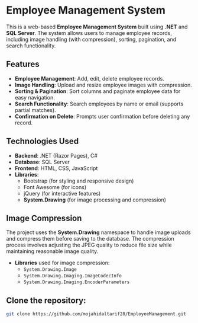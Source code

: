 # Employee Management System

This is a web-based **Employee Management System** built using **.NET** and **SQL Server**. The system allows users to manage employee records, including image handling (with compression), sorting, pagination, and search functionality.

## Features

- **Employee Management**: Add, edit, delete employee records.
- **Image Handling**: Upload and resize employee images with compression.
- **Sorting & Pagination**: Sort columns and paginate employee data for easy navigation.
- **Search Functionality**: Search employees by name or email (supports partial matches).
- **Confirmation on Delete**: Prompts user confirmation before deleting any record.

## Technologies Used

- **Backend**: .NET (Razor Pages), C#
- **Database**: SQL Server
- **Frontend**: HTML, CSS, JavaScript
- **Libraries**: 
  - Bootstrap (for styling and responsive design)
  - Font Awesome (for icons)
  - jQuery (for interactive features)
  - **System.Drawing** (for image processing and compression)

## Image Compression

The project uses the **System.Drawing** namespace to handle image uploads and compress them before saving to the database. The compression process involves adjusting the JPEG quality to reduce file size while maintaining reasonable image quality.

- **Libraries** used for image compression:
  - `System.Drawing.Image`
  - `System.Drawing.Imaging.ImageCodecInfo`
  - `System.Drawing.Imaging.EncoderParameters`

## Clone the repository:

   ```bash
   git clone https://github.com/mojahidaltarif28/EmployeeManagement.git
